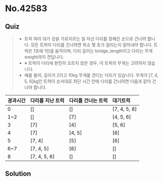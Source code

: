 # No.42583

## Quiz

> - 트럭 여러 대가 강을 가로지르는 일 차선 다리를 정해진 순으로 건너려 합니다. 모든 트럭이 다리를 건너려면 최소 몇 초가 걸리는지 알아내야 합니다. 트럭은 1초에 1만큼 움직이며, 다리 길이는 bridge_length이고 다리는 무게 weight까지 견딥니다.
> - ※ 트럭이 다리에 완전히 오르지 않은 경우, 이 트럭의 무게는 고려하지 않습니다.
> - 예를 들어, 길이가 2이고 10kg 무게를 견디는 다리가 있습니다. 무게가 [7, 4, 5, 6]kg인 트럭이 순서대로 최단 시간 안에 다리를 건너려면 다음과 같이 건너야 합니다.

| 경과시간 | 다리를 지난 트럭 | 다리를 건너는 트럭 | 대기트럭     |
| :------- | :--------------- | :----------------- | :----------- |
| 0        | []               | []                 | [7, 4, 5, 8] |
| 1~2      | []               | [7]                | [4, 5, 6]    |
| 3        | [7]              | [4]                | [5, 6]       |
| 4        | [7]              | [4, 5]             | [6]          |
| 5        | [7, 4]           | [5]                | [6]          |
| 6~7      | [7, 4, 5]        | [6]                | []           |
| 8        | [7, 4, 5, 6]     | []                 | []           |

## Solution

